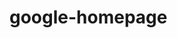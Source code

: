 # google-homepage
<head>
	<title>The Odin Project</title>
</head>
<body>
	<a href="theodinproject.com">
</body>
 